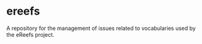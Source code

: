 # ereefs
A repository for the management of issues related to vocabularies used by the eReefs project.
